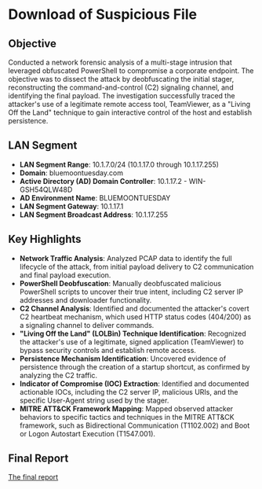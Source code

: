 # Download of Suspicious File

## Objective
Conducted a network forensic analysis of a multi-stage intrusion that leveraged obfuscated PowerShell to compromise a corporate endpoint. The objective was to dissect the attack by deobfuscating the initial stager, reconstructing the command-and-control (C2) signaling channel, and identifying the final payload. The investigation successfully traced the attacker's use of a legitimate remote access tool, TeamViewer, as a "Living Off the Land" technique to gain interactive control of the host and establish persistence.

## LAN Segment
- __LAN Segment Range__: 10.1.7.0/24 (10.1.17.0 through 10.1.17.255)
- __Domain__: bluemoontuesday.com
- __Active Directory (AD) Domain Controller__: 10.1.17.2 - WIN-GSH54QLW48D
- __AD Environment Name__: BLUEMOONTUESDAY
- __LAN Segment Gateway__: 10.1.17.1
- __LAN Segment Broadcast Address__: 10.1.17.255

## Key Highlights
- __Network Traffic Analysis__: Analyzed PCAP data to identify the full lifecycle of the attack, from initial payload delivery to C2 communication and final payload execution.
- __PowerShell Deobfuscation__: Manually deobfuscated malicious PowerShell scripts to uncover their true intent, including C2 server IP addresses and downloader functionality.
- __C2 Channel Analysis__: Identified and documented the attacker's covert C2 heartbeat mechanism, which used HTTP status codes (404/200) as a signaling channel to deliver commands.
- __"Living Off the Land" (LOLBin) Technique Identification__: Recognized the attacker's use of a legitimate, signed application (TeamViewer) to bypass security controls and establish remote access.
- __Persistence Mechanism Identification__: Uncovered evidence of persistence through the creation of a startup shortcut, as confirmed by analyzing the C2 traffic.
- __Indicator of Compromise (IOC) Extraction__: Identified and documented actionable IOCs, including the C2 server IP, malicious URIs, and the specific User-Agent string used by the stager.
- __MITRE ATT&CK Framework Mapping__: Mapped observed attacker behaviors to specific tactics and techniques in the MITRE ATT&CK framework, such as Bidirectional Communication (T1102.002) and Boot or Logon Autostart Execution (T1547.001).

## Final Report
[The final report](./Documents/PowerShellObfuscatedFinalReport.pdf)